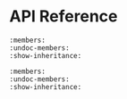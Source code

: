 # API Reference

```{automodule} vine.defaults
:members:
:undoc-members:
:show-inheritance:
```

```{automodule} vine.defaults.defaults_manager
:members:
:undoc-members:
:show-inheritance:
```
